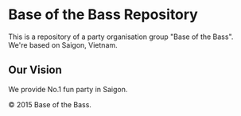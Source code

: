 # Base of the Bass Repository
This is a repository of a party organisation group "Base of the Bass".  
We're based on Saigon, Vietnam.

## Our Vision
We provide No.1 fun party in Saigon.

© 2015 Base of the Bass.